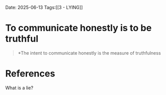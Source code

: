 Date: 2025-06-13
Tags:[[3 - LYING]] 

# To communicate honestly is to be truthful

>*The intent to communicate honestly is the measure of truthfulness
# References 
What is a lie?